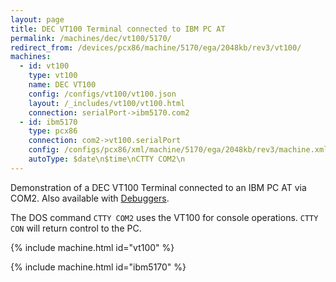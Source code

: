```yaml
---
layout: page
title: DEC VT100 Terminal connected to IBM PC AT
permalink: /machines/dec/vt100/5170/
redirect_from: /devices/pcx86/machine/5170/ega/2048kb/rev3/vt100/
machines:
  - id: vt100
    type: vt100
    name: DEC VT100
    config: /configs/vt100/vt100.json
    layout: /_includes/vt100/vt100.html
    connection: serialPort->ibm5170.com2
  - id: ibm5170
    type: pcx86
    connection: com2->vt100.serialPort
    config: /configs/pcx86/xml/machine/5170/ega/2048kb/rev3/machine.xml
    autoType: $date\n$time\nCTTY COM2\n
---
```


Demonstration of a DEC VT100 Terminal connected to an IBM PC AT via COM2.  Also available with [Debuggers](debugger/).

The DOS command `CTTY COM2` uses the VT100 for console operations.  `CTTY CON` will return control to the PC.

{% include machine.html id="vt100" %}

{% include machine.html id="ibm5170" %}
